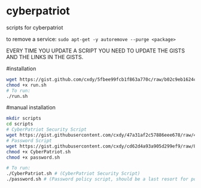 # cyberpatriot
scripts for cyberpatriot

to remove a service: `sudo apt-get -y autoremove --purge <package>`

EVERY TIME YOU UPDATE A SCRIPT YOU NEED TO UPDATE THE GISTS AND THE LINKS IN THE GISTS.

#installation

```bash
wget https://gist.github.com/cxdy/5fbee99fcb1f863a770c/raw/b02c9eb1624cd0e89bb3e78f68c5902c47a66a43/run.sh
chmod +x run.sh
# To run:
./run.sh
```

#manual installation

```bash
mkdir scripts
cd scripts
# CyberPatriot Security Script
wget https://gist.githubusercontent.com/cxdy/47a31af2c57886eee678/raw/4af02df3443e527e77a817790316d3867bcc0fad/CyberPatriot.sh
# Password Script
wget https://gist.githubusercontent.com/cxdy/cd62d4a93a905d299ef9/raw/862031198cdb9677eca57ebc1463e95c224f2775/password.sh
chmod +x CyberPatriot.sh
chmod +x password.sh

# To run:
./CyberPatriot.sh # (CyberPatriot Security Script)
./password.sh # (Password policy script, should be a last resort for points.)
````
